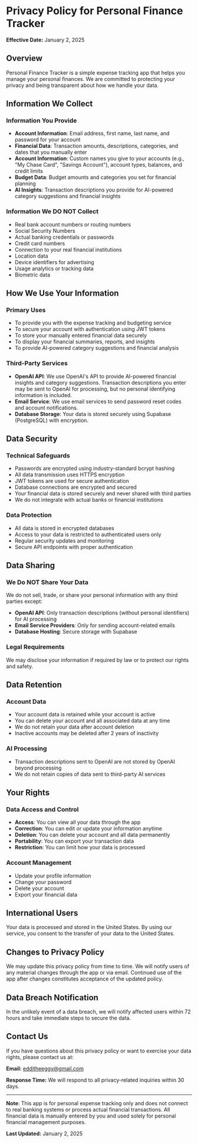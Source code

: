 # Privacy Policy for Personal Finance Tracker

**Effective Date:** January 2, 2025

## Overview
Personal Finance Tracker is a simple expense tracking app that helps you manage your personal finances. We are committed to protecting your privacy and being transparent about how we handle your data.

## Information We Collect

### Information You Provide
- **Account Information**: Email address, first name, last name, and password for your account
- **Financial Data**: Transaction amounts, descriptions, categories, and dates that you manually enter
- **Account Information**: Custom names you give to your accounts (e.g., "My Chase Card", "Savings Account"), account types, balances, and credit limits
- **Budget Data**: Budget amounts and categories you set for financial planning
- **AI Insights**: Transaction descriptions you provide for AI-powered category suggestions and financial insights

### Information We DO NOT Collect
- Real bank account numbers or routing numbers
- Social Security Numbers
- Actual banking credentials or passwords
- Credit card numbers
- Connection to your real financial institutions
- Location data
- Device identifiers for advertising
- Usage analytics or tracking data
- Biometric data

## How We Use Your Information

### Primary Uses
- To provide you with the expense tracking and budgeting service
- To secure your account with authentication using JWT tokens
- To store your manually entered financial data securely
- To display your financial summaries, reports, and insights
- To provide AI-powered category suggestions and financial analysis

### Third-Party Services
- **OpenAI API**: We use OpenAI's API to provide AI-powered financial insights and category suggestions. Transaction descriptions you enter may be sent to OpenAI for processing, but no personal identifying information is included.
- **Email Service**: We use email services to send password reset codes and account notifications.
- **Database Storage**: Your data is stored securely using Supabase (PostgreSQL) with encryption.

## Data Security

### Technical Safeguards
- Passwords are encrypted using industry-standard bcrypt hashing
- All data transmission uses HTTPS encryption
- JWT tokens are used for secure authentication
- Database connections are encrypted and secured
- Your financial data is stored securely and never shared with third parties
- We do not integrate with actual banks or financial institutions

### Data Protection
- All data is stored in encrypted databases
- Access to your data is restricted to authenticated users only
- Regular security updates and monitoring
- Secure API endpoints with proper authentication

## Data Sharing

### We Do NOT Share Your Data
We do not sell, trade, or share your personal information with any third parties except:
- **OpenAI API**: Only transaction descriptions (without personal identifiers) for AI processing
- **Email Service Providers**: Only for sending account-related emails
- **Database Hosting**: Secure storage with Supabase

### Legal Requirements
We may disclose your information if required by law or to protect our rights and safety.

## Data Retention

### Account Data
- Your account data is retained while your account is active
- You can delete your account and all associated data at any time
- We do not retain your data after account deletion
- Inactive accounts may be deleted after 2 years of inactivity

### AI Processing
- Transaction descriptions sent to OpenAI are not stored by OpenAI beyond processing
- We do not retain copies of data sent to third-party AI services

## Your Rights

### Data Access and Control
- **Access**: You can view all your data through the app
- **Correction**: You can edit or update your information anytime
- **Deletion**: You can delete your account and all data permanently
- **Portability**: You can export your transaction data
- **Restriction**: You can limit how your data is processed

### Account Management
- Update your profile information
- Change your password
- Delete your account
- Export your financial data

## International Users
Your data is processed and stored in the United States. By using our service, you consent to the transfer of your data to the United States.

## Changes to Privacy Policy
We may update this privacy policy from time to time. We will notify users of any material changes through the app or via email. Continued use of the app after changes constitutes acceptance of the updated policy.

## Data Breach Notification
In the unlikely event of a data breach, we will notify affected users within 72 hours and take immediate steps to secure the data.

## Contact Us
If you have questions about this privacy policy or want to exercise your data rights, please contact us at:

**Email:** edditheeggy@gmail.com

**Response Time:** We will respond to all privacy-related inquiries within 30 days.

---

**Note**: This app is for personal expense tracking only and does not connect to real banking systems or process actual financial transactions. All financial data is manually entered by you and used solely for personal financial management purposes.

**Last Updated:** January 2, 2025